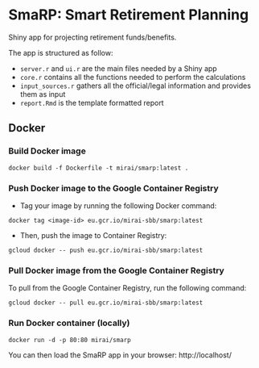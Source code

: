 # SmaRP: Smart Retirement Planning
Shiny app for projecting retirement funds/benefits.

The app is structured as follow:

- `server.r` and `ui.r` are the main files needed by a Shiny app
- `core.r` contains all the functions needed to perform the calculations
- `input_sources.r` gathers all the official/legal information and provides them as input
- `report.Rmd` is the template formatted report

## Docker

### Build Docker image

```
docker build -f Dockerfile -t mirai/smarp:latest .
```

### Push Docker image to the Google Container Registry

- Tag your image by running the following Docker command:

```
docker tag <image-id> eu.gcr.io/mirai-sbb/smarp:latest
```

- Then, push the image to Container Registry:

```
gcloud docker -- push eu.gcr.io/mirai-sbb/smarp:latest
```

### Pull Docker image from the Google Container Registry

To pull from the Google Container Registry, run the following command:

```
gcloud docker -- pull eu.gcr.io/mirai-sbb/smarp:latest
```

### Run Docker container (locally)

```
docker run -d -p 80:80 mirai/smarp
```

You can then load the SmaRP app in your browser:
http://localhost/
